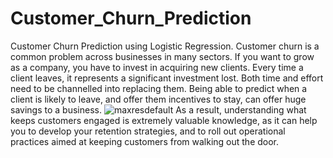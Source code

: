 # Customer_Churn_Prediction
Customer Churn Prediction using Logistic Regression.
Customer churn is a common problem across businesses in many sectors. If you want to grow as a company, you have to invest in acquiring new clients. Every time a client leaves, it represents a significant investment lost. Both time and effort need to be channelled into replacing them. Being able to predict when a client is likely to leave, and offer them incentives to stay, can offer huge savings to a business.
![maxresdefault](https://user-images.githubusercontent.com/84726790/172881948-2493dc29-9900-463e-8c06-67781cc15d4a.jpg)
As a result, understanding what keeps customers engaged is extremely valuable knowledge, as it can help you to develop your retention strategies, and to roll out operational practices aimed at keeping customers from walking out the door.
